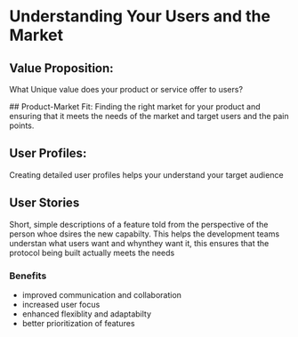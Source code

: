 # Understanding Your Users and the Market

## Value Proposition: 
What Unique value does your product or service offer to users?

## Product-Market Fit:
Finding the right market for your product and ensuring that it meets the needs of the market and target users and the pain points.

## User Profiles:
Creating detailed user profiles helps your understand your target audience

## User Stories
Short, simple descriptions of a feature told from the perspective of the person whoe dsires the new capabilty.
This helps the development teams understan what users want and whynthey want it, this ensures that the protocol being built actually meets the needs 

### Benefits
- improved communication and collaboration
- increased user focus
- enhanced flexiblity and adaptabilty
- better prioritization of features